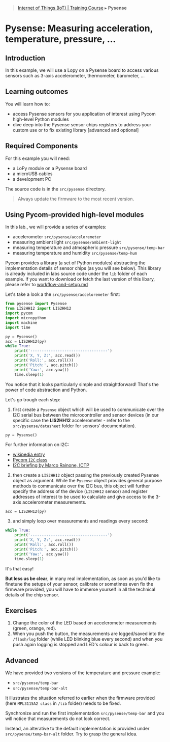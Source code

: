 > [Internet of Things (IoT) | Training Course](pysense.md) ▸ **Pysense**

# Pysense: Measuring acceleration, temperature, pressure, ...

## Introduction
In this example, we will use a Lopy on a Pysense board to access various sensors such as 3-axis accelerometer, thermometer, barometer, ...


## Learning outcomes

You will learn how to:
* access Pysense sensors for you application of interest using Pycom high-level Python modules
* dive deep into the Pysense sensor chips registers to address your custom use or to fix existing library [advanced and optional]

## Required Components

For this example you will need:

- a LoPy module on a Pysense board
- a microUSB cables
- a development PC

The source code is in the `src/pysense` directory.

> Always update the firmware to the most recent version.

## Using Pycom-provided high-level modules

In this lab., we will provide a series of examples:

* accelerometer `src/pysense/acceloremeter`
* measuring ambient light `src/pysense/ambient-light`
* measuring temperature and atmospheric pressure `src/pysense/temp-bar`
* measuring temperature and humidity `src/pysense/temp-hum` 

Pycom provides a library (a set of Python modules) abstracting the implementation details of sensor chips (as you will see below). This library is already included in labs source code under the `lib` folder of each example. If you want to download or fetch the last version of this libary, please refer to [workflow-and-setup.md](workflow-and-setup.md)

Let's take a look a the  `src/pysense/acceloremeter` first:

```python
from pysense import Pysense
from LIS2HH12 import LIS2HH12
import pycom
import micropython
import machine
import time

py = Pysense()
acc = LIS2HH12(py)
while True:
    print('----------------------------------')
    print('X, Y, Z:', acc.read())
    print('Roll:', acc.roll())
    print('Pitch:', acc.pitch())
    print('Yaw:', acc.yaw())
    time.sleep(1)
```

You notice that it looks particularly simple and straightforward! That's the power of code abstraction and Python. 

Let's go trough each step:

1. first create a `Pysense` object which will be used to communicate over the I2C serial bus between the microcontroller and sensor devices (in our specific case the **LIS2HH12** accelerometer - refer to the `src/pysense/datasheet` folder for sensors' documentation). 

```python
py = Pysense()
```

For further information on I2C:
* [wikipedia entry](https://en.wikipedia.org/wiki/I%C2%B2C)
* [Pycom `I2C` class](https://docs.pycom.io/pycom_esp32/library/machine.I2C.html)
* [I2C briefing by Marco Rainone, ICTP](references/i2csensors.pdf)

2. then create a `LIS2HH12` object passing the previously created Pysense object as argument. While the `Pysense` object provides general purpose methods to communicate over the I2C bus, this object will further specify the address of the device (`LIS2HH12` sensor) and register addresses of interest to be used to calculate and give access to the 3-axis accelerometer measurements.

`acc = LIS2HH12(py)`

3. and simply loop over measurements and readings every second:

```python
while True:
    print('----------------------------------')
    print('X, Y, Z:', acc.read())
    print('Roll:', acc.roll())
    print('Pitch:', acc.pitch())
    print('Yaw:', acc.yaw())
    time.sleep(1)
```

It's that easy!

**But less us be clear**, in many real implementation, as soon as you'd like to finetune the setups of your sensor, calibrate or sometimes even fix the firmware provided, you will have to immerse yourself in all the technical details of the chip sensor.

## Exercises

1. Change the color of the LED based on accelerometer measurements (green, orange, red).
2. When you push the button, the measurements are logged/saved into the `/flash/log` folder (while LED blinking blue every second) and when you push again logging is stopped and LED's colour is back to green.

## Advanced

We have provided two versions of the temperature and pressure example:
* `src/pysense/temp-bar` 
* `src/pysense/temp-bar-alt` 

It illustrates the situation referred to earlier when the firmware provided (here `MPL3115A2 class` in `/lib` folder) needs to be fixed.

Synchronize and run the first implementation `src/pysense/temp-bar` and you will notice that measurements do not look correct.

Instead, an alterative to the default implementation is provided under `src/pysense/temp-bar-alt` folder. Try to grasp the general idea.
